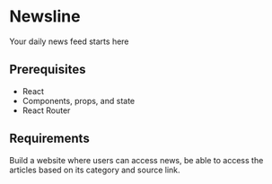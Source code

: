 # Newsline 
Your daily news feed starts here

## Prerequisites

- React
- Components, props, and state
- React Router


## Requirements

Build a website where users can access news, be able to access the articles based on its category and source link.







